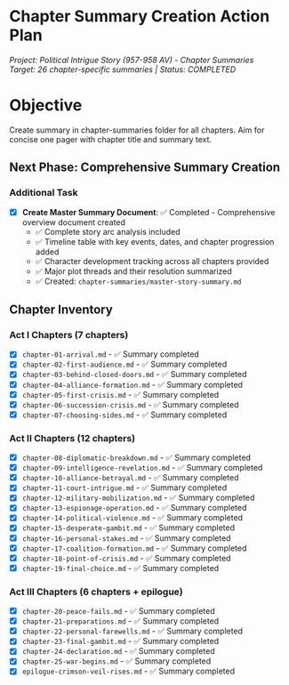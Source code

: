 # Chapter Summary Creation Action Plan
*Project: Political Intrigue Story (957-958 AV) - Chapter Summaries*  
*Target: 26 chapter-specific summaries | Status: COMPLETED*

# Objective 

Create summary in chapter-summaries folder for all chapters. Aim for concise one pager with chapter title and summary text.

## Next Phase: Comprehensive Summary Creation

### Additional Task
- [x] **Create Master Summary Document**: ✅ Completed - Comprehensive overview document created
  - ✅ Complete story arc analysis included
  - ✅ Timeline table with key events, dates, and chapter progression added
  - ✅ Character development tracking across all chapters provided
  - ✅ Major plot threads and their resolution summarized
  - ✅ Created: `chapter-summaries/master-story-summary.md`

## Chapter Inventory

### Act I Chapters (7 chapters)
- [x] `chapter-01-arrival.md` - ✅ Summary completed
- [x] `chapter-02-first-audience.md` - ✅ Summary completed
- [x] `chapter-03-behind-closed-doors.md` - ✅ Summary completed
- [x] `chapter-04-alliance-formation.md` - ✅ Summary completed
- [x] `chapter-05-first-crisis.md` - ✅ Summary completed
- [x] `chapter-06-succession-crisis.md` - ✅ Summary completed
- [x] `chapter-07-choosing-sides.md` - ✅ Summary completed

### Act II Chapters (12 chapters)
- [x] `chapter-08-diplomatic-breakdown.md` - ✅ Summary completed
- [x] `chapter-09-intelligence-revelation.md` - ✅ Summary completed
- [x] `chapter-10-alliance-betrayal.md` - ✅ Summary completed
- [x] `chapter-11-court-intrigue.md` - ✅ Summary completed
- [x] `chapter-12-military-mobilization.md` - ✅ Summary completed
- [x] `chapter-13-espionage-operation.md` - ✅ Summary completed
- [x] `chapter-14-political-violence.md` - ✅ Summary completed
- [x] `chapter-15-desperate-gambit.md` - ✅ Summary completed
- [x] `chapter-16-personal-stakes.md` - ✅ Summary completed
- [x] `chapter-17-coalition-formation.md` - ✅ Summary completed
- [x] `chapter-18-point-of-crisis.md` - ✅ Summary completed
- [x] `chapter-19-final-choice.md` - ✅ Summary completed

### Act III Chapters (6 chapters + epilogue)
- [x] `chapter-20-peace-fails.md` - ✅ Summary completed
- [x] `chapter-21-preparations.md` - ✅ Summary completed
- [x] `chapter-22-personal-farewells.md` - ✅ Summary completed
- [x] `chapter-23-final-gambit.md` - ✅ Summary completed
- [x] `chapter-24-declaration.md` - ✅ Summary completed
- [x] `chapter-25-war-begins.md` - ✅ Summary completed
- [x] `epilogue-crimson-veil-rises.md` - ✅ Summary completed
